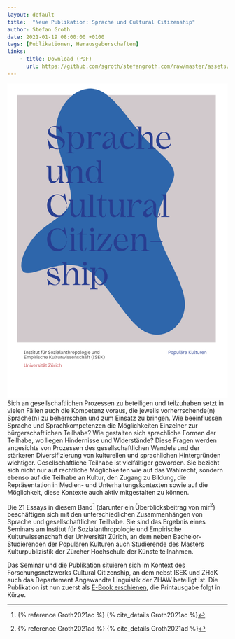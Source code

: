 ```yaml
---
layout: default
title:  "Neue Publikation: Sprache und Cultural Citizenship"
author: Stefan Groth
date: 2021-01-19 08:00:00 +0100
tags: [Publikationen, Herausgeberschaften]
links:
    - title: Download (PDF)
      url: https://github.com/sgroth/stefangroth.com/raw/master/assets/repository/Groth2021ac.pdf
---
```

![Cover](/assets/img/cc.png "Cover Cultural Citizenship")
Sich an gesellschaftlichen Prozessen zu beteiligen und teilzuhaben setzt in vielen Fällen auch die Kompetenz voraus, die jeweils vorherrschende(n) Sprache(n) zu beherrschen und zum Einsatz zu bringen. Wie beeinflussen Sprache und Sprachkompetenzen die Möglichkeiten Einzelner zur bürgerschaftlichen Teilhabe? Wie gestalten sich sprachliche Formen der Teilhabe, wo liegen Hindernisse und Widerstände? Diese Fragen werden angesichts von Prozessen des gesellschaftlichen Wandels und der stärkeren Diversifizierung von kulturellen und sprachlichen Hintergründen wichtiger. Gesellschaftliche Teilhabe ist vielfältiger geworden. Sie bezieht sich nicht nur auf rechtliche Möglichkeiten wie auf das Wahlrecht, sondern ebenso auf die Teilhabe an Kultur, den Zugang zu Bildung, die Repräsentation in Medien- und Unterhaltungskontexten sowie auf die Möglichkeit, diese Kontexte auch aktiv mitgestalten zu können. 

Die 21 Essays in diesem Band[^1] (darunter ein Überblicksbeitrag von mir[^2]) beschäftigen sich mit den unterschiedlichen Zusammenhängen von Sprache und gesellschaftlicher Teilhabe. Sie sind das Ergebnis eines Seminars am Institut für Sozialanthropologie und Empirische Kulturwissenschaft der Universität Zürich, an dem neben Bachelor-Studierenden der Populären Kulturen auch Studierende des Masters Kulturpublizistik der Zürcher Hochschule der Künste teilnahmen.

Das Seminar und die Publikation situieren sich im Kontext des Forschungsnetzwerks Cultural Citizenship, an dem nebst ISEK und ZHdK auch das Departement Angewandte Linguistik der ZHAW beteiligt ist. Die Publikation ist nun zuerst als [E-Book erschienen](https://github.com/sgroth/stefangroth.com/raw/master/assets/repository/Groth2021ac.pdf), die Printausgabe folgt in Kürze.

[^1]: {% reference Groth2021ac %} {% cite_details Groth2021ac %}
[^2]: {% reference Groth2021ad %} {% cite_details Groth2021ad %}